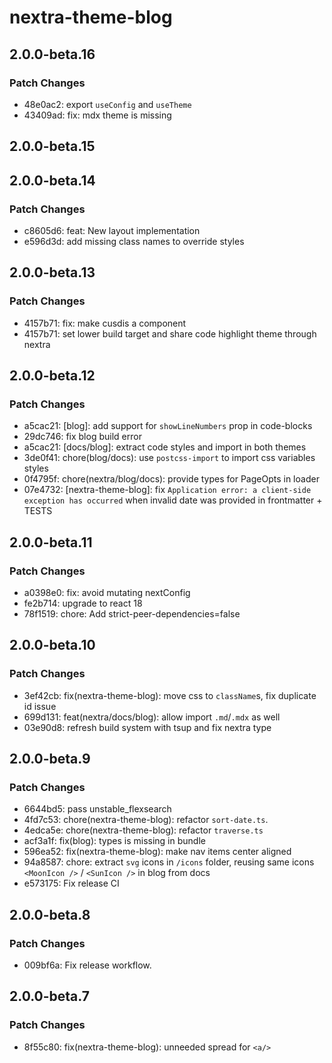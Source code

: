 # nextra-theme-blog

## 2.0.0-beta.16

### Patch Changes

- 48e0ac2: export `useConfig` and `useTheme`
- 43409ad: fix: mdx theme is missing

## 2.0.0-beta.15

## 2.0.0-beta.14

### Patch Changes

- c8605d6: feat: New layout implementation
- e596d3d: add missing class names to override styles

## 2.0.0-beta.13

### Patch Changes

- 4157b71: fix: make cusdis a component
- 4157b71: set lower build target and share code highlight theme through nextra

## 2.0.0-beta.12

### Patch Changes

- a5cac21: [blog]: add support for `showLineNumbers` prop in code-blocks
- 29dc746: fix blog build error
- a5cac21: [docs/blog]: extract code styles and import in both themes
- 3de0f41: chore(blog/docs): use `postcss-import` to import css variables styles
- 0f4795f: chore(nextra/blog/docs): provide types for PageOpts in loader
- 07e4732: [nextra-theme-blog]: fix `Application error: a client-side exception has occurred` when invalid date was provided in frontmatter + TESTS

## 2.0.0-beta.11

### Patch Changes

- a0398e0: fix: avoid mutating nextConfig
- fe2b714: upgrade to react 18
- 78f1519: chore: Add strict-peer-dependencies=false

## 2.0.0-beta.10

### Patch Changes

- 3ef42cb: fix(nextra-theme-blog): move css to `className`s, fix duplicate id issue
- 699d131: feat(nextra/docs/blog): allow import `.md`/`.mdx` as well
- 03e90d8: refresh build system with tsup and fix nextra type

## 2.0.0-beta.9

### Patch Changes

- 6644bd5: pass unstable_flexsearch
- 4fd7c53: chore(nextra-theme-blog): refactor `sort-date.ts`.
- 4edca5e: chore(nextra-theme-blog): refactor `traverse.ts`
- acf3a1f: fix(blog): types is missing in bundle
- 596ea52: fix(nextra-theme-blog): make nav items center aligned
- 94a8587: chore: extract `svg` icons in `/icons` folder, reusing same icons `<MoonIcon />` / `<SunIcon />` in blog from docs
- e573175: Fix release CI

## 2.0.0-beta.8

### Patch Changes

- 009bf6a: Fix release workflow.

## 2.0.0-beta.7

### Patch Changes

- 8f55c80: fix(nextra-theme-blog): unneeded spread for `<a/>`
